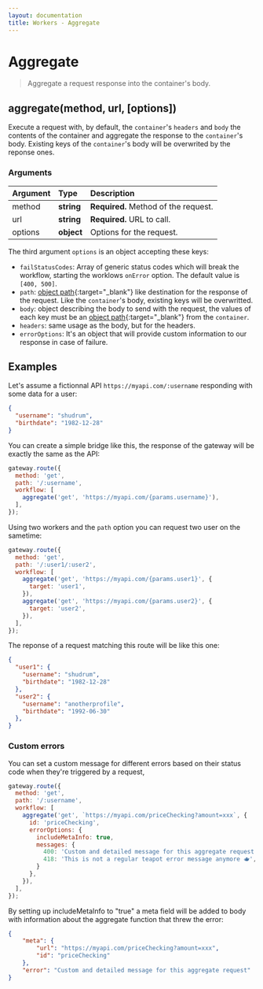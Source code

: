 ```yaml
---
layout: documentation
title: Workers - Aggregate
---
```


# Aggregate

> Aggregate a request response into the container's body.

## aggregate(method, url, [options])

Execute a request with, by default, the `container`'s `headers` and `body` the contents of the
container and aggregate the response to the `container`'s body. Existing keys of the `container`'s
body will be overwrited by the reponse ones.

### Arguments

| Argument | Type       | Description                                 |
| :------- | :--------- | :------------------------------------------ |
| method   | **string** | **Required.** Method of the request.        |
| url      | **string** | **Required.** URL to call.                  |
| options  | **object** | Options for the request.                    |

The third argument `options` is an object accepting these keys:

 - `failStatusCodes`: Array of generic status codes which will break the workflow, starting the
 worklows `onError` option. The default value is `[400, 500]`.
 - `path`: [object path](https://github.com/mariocasciaro/object-path){:target="_blank"} like
 destination for the response of the request. Like the `container`'s body, existing keys will be
 overwritted.
 - `body`: object describing the body to send with the request, the values of each key must be an
 [object path](https://github.com/mariocasciaro/object-path){:target="_blank"} from the `container`.
 - `headers`: same usage as the body, but for the headers.
 - `errorOptions`: It's an object that will provide custom information to our response in case of failure.

## Examples

Let's assume a fictionnal API `https://myapi.com/:username` responding with some data for a user:

```json
{
  "username": "shudrum",
  "birthdate": "1982-12-28"
}
```

You can create a simple bridge like this, the response of the gateway will be exactly the same as
the API:

```js
gateway.route({
  method: 'get',
  path: '/:username',
  workflow: [
    aggregate('get', 'https://myapi.com/{params.username}'),
  ],
});
```

Using two workers and the `path` option you can request two user on the sametime:

```js
gateway.route({
  method: 'get',
  path: '/:user1/:user2',
  workflow: [
    aggregate('get', 'https://myapi.com/{params.user1}', {
      target: 'user1',
    }),
    aggregate('get', 'https://myapi.com/{params.user2}', {
      target: 'user2',
    }),
  ],
});
```

The reponse of a request matching this route will be like this one:

```json
{
  "user1": {
    "username": "shudrum",
    "birthdate": "1982-12-28"
  },
  "user2": {
    "username": "anotherprofile",
    "birthdate": "1992-06-30"
  },
}
```

### Custom errors

You can set a custom message for different errors based on their status code when they're triggered by a request,

```js
gateway.route({
  method: 'get',
  path: '/:username',
  workflow: [
    aggregate('get', `https://myapi.com/priceChecking?amount=xxx`, {
      id: 'priceChecking',
      errorOptions: {
        includeMetaInfo: true,
        messages: {
          400: 'Custom and detailed message for this aggregate request',
          418: 'This is not a regular teapot error message anymore 🫖',
        }
      },
    }),
  ],
});
```

By setting up includeMetaInfo to "true" a meta field will be added to body with information about the aggregate function that threw the error:

```json
{
    "meta": {
        "url": "https://myapi.com/priceChecking?amount=xxx",
        "id": "priceChecking"
    },
    "error": "Custom and detailed message for this aggregate request"
}
```